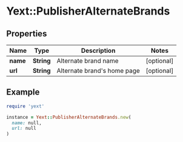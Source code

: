 # Yext::PublisherAlternateBrands

## Properties

| Name | Type | Description | Notes |
| ---- | ---- | ----------- | ----- |
| **name** | **String** | Alternate brand name | [optional] |
| **url** | **String** | Alternate brand&#39;s home page | [optional] |

## Example

```ruby
require 'yext'

instance = Yext::PublisherAlternateBrands.new(
  name: null,
  url: null
)
```

